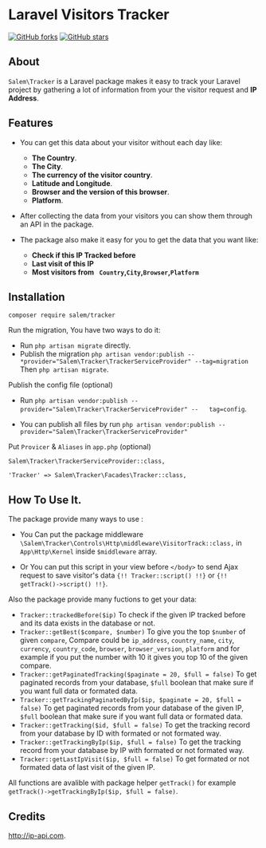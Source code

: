 # Laravel Visitors Tracker
[![GitHub forks](https://img.shields.io/github/forks/ma7moudsalem1/tracker)](https://github.com/ma7moudsalem1/tracker/network) [![GitHub stars](https://img.shields.io/github/stars/ma7moudsalem1/tracker)](https://github.com/ma7moudsalem1/tracker/stargazers)

## About

`Salem\Tracker` is a Laravel package makes it easy to track your Laravel project by gathering a lot of information from your the visitor request and **IP Address**.


## Features

 * You can get this data about your visitor without each day like:

     * **The Country**.
     * **The City**.
     * **The currency of the visitor country**.
     * **Latitude and Longitude**.
     * **Browser and the version of this browser**.
     * **Platform**.

  * After collecting the data from your visitors you can show them through an API in the package.

   * The package also make it easy for you to get the data that you want like:

        * **Check if this IP Tracked before**
        * **Last visit of this IP**
        * **Most visitors from `` Country``,``City``,``Browser``,``Platform``**
## Installation

   ```
  composer require salem/tracker
  ```
   Run the migration, You have two ways to do it:
   * Run `php artisan migrate` directly.
   * Publish the migration `php artisan vendor:publish --
     *provider="Salem\Tracker\TrackerServiceProvider" --tag=migration` Then `php artisan migrate`.

   Publish the config file (optional)

   * Run  `php artisan vendor:publish --provider="Salem\Tracker\TrackerServiceProvider" --   tag=config`.

   * You can publish all files by run `php artisan vendor:publish --provider="Salem\Tracker\TrackerServiceProvider"`

   Put `Provicer` & `Aliases` in `app.php` (optional)
   ```
   Salem\Tracker\TrackerServiceProvider::class,
   ```
   ```
   'Tracker' => Salem\Tracker\Facades\Tracker::class,
   ```

## How To Use It.

   The package provide many ways to use :

   * You Can put the package middleware `\Salem\Tracker\Controls\Http\middleware\VisitorTrack::class,` in  `App\Http\Kernel` inside `$middleware` array.

   * Or You can put this script in your view before `</body>` to send Ajax request to save visitor's data ```{!! Tracker::script() !!}``` or ```{!! getTrack()->script() !!}```.

   Also the package provide many fuctions to get your data:

   * ``` Tracker::trackedBefore($ip) ``` To check if the given IP tracked before and its data exists in the database or not.
   * ``` Tracker::getBest($compare, $number) ``` To give you the top `$number` of given `compare`, Compare could be `ip_address`, `country_name`, `city`, `currency`, `country_code`, `browser`, `browser_version`, `platform` and for example if you put the number with 10 it gives you top 10 of the given compare.
   * ``` Tracker::getPaginatedTracking($paginate = 20, $full = false) ``` To get paginated records from your database, `$full` boolean that make sure if you want full data or formated data.
   * ``` Tracker::getTrackingPaginatedByIp($ip, $paginate = 20, $full = false) ``` To get paginated records from your database of the given IP, `$full` boolean that make sure if you want full data or formated data.
   * ``` Tracker::getTracking($id, $full = false) ``` To get the tracking record from your database by ID with formated or not formated way.
   * ``` Tracker::getTrackingByIp($ip, $full = false) ``` To get the tracking record from your database by IP with formated or not formated way.
   * ``` Tracker::getLastIpVisit($ip, $full = false) ``` To get formated or not formated data of last visit of the given IP.

   All functions are avalible with package helper `getTrack()` for example `getTrack()->getTrackingByIp($ip, $full = false)`.

## Credits
   http://ip-api.com.

